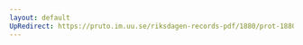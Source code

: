 ```yaml
---
layout: default
UpRedirect: https://pruto.im.uu.se/riksdagen-records-pdf/1880/prot-1880--ak--046/prot-1880--ak--046_043.pdf
---
```

